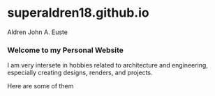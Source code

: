 # superaldren18.github.io
Aldren John A. Euste
### Welcome to my Personal Website

I am very intersete in hobbies related to architecture and engineering, especially creating designs, renders, and projects.

Here are some of them


